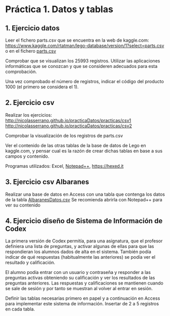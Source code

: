 # Práctica 1. Datos y tablas 

## 1. Ejercicio datos
Leer el fichero parts.csv que se encuentra en la web de kaggle.com:  
<https://www.kaggle.com/rtatman/lego-database/version/1?select=parts.csv> o en el fichero [parts.csv](files/parts.csv)

Comprobar que se visualizan los 25993 registros. Utilizar las aplicaciones informáticas que se conozcan y que se consideren adecuados para esta comprobación.

Una vez comprobado el número de registros, indicar el código del producto 1000 (el primero se considera el 1).

## 2. Ejercicio csv
Realizar los ejercicios:  
<http://nicolasserrano.github.io/practicaDatos/practicas/csv1>  
<http://nicolasserrano.github.io/practicaDatos/practicas/csv2>

Comprobar la visualización de los registros de parts.csv

Ver el contenido de las otras tablas de la base de datos de Lego en kaggle.com, y pensar cual es la razón de crear dichas tablas en base a sus campos y contenido.

Programas utilizados: Excel, [Notepad++](https://notepad-plus-plus.org/), <https://hexed.it>

## 3. Ejercicio csv Albaranes
Realizar una base de datos en Access con una tabla que contenga los datos de la tabla [AlbaranesDatos.csv](AlbaranesDatos.csv)
Se recomienda abrirla con Notepad++ para ver su contenido

## 4. Ejercicio diseño de Sistema de Información de Codex
La primera versión de Codex permitía, para una asignatura, que el profesor definiera una lista de preguntas, y activar algunas de ellas para que las respondieran los alumnos dados de alta en el sistema. También podía indicar de qué respuestas (habitualmente las anteriores) se podía ver el resultado y calificación.  

El alumno podía entrar con un usuario y contraseña y responder a las preguntas activas obteniendo su calificación y ver los resultados de las preguntas anteriores. Las respuestas y calificaciones se mantienen cuando se sale de sesión y por tanto se muestran al volver al entrar en sesión.  

Definir las tablas necesarias primero en papel y a continuación en Access para implementar este sistema de información. Insertar de 2 a 5 registros en cada tabla.  


